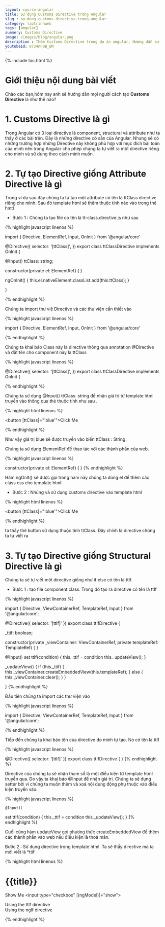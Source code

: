 ```yaml
---
layout: course-angular
title: Sử dụng Customs Directive trong Angular
slug : su-dung-customs-directive-trong-angular
category: laptrinhweb
tags: [angular]
summery: Customs Directive  
image: /images/blog/angular.png
description : Thêm Customs Directive trong dự án angular. Hướng dẫn sử dụng Customs Directive vào dự án Angular. Hướng dẫn các tạo Customs Directive vào dự án.
youtubeId: 0734nF0B_BM
---
```


{% include toc.html %}

# **Giới thiệu nội dung bài viết**

Chào các bạn,hôm nay anh sẽ hướng dẫn mọi người cách tạo <b>Customs Directive</b> là như thế nào? 

# **1. Customs Directive là gì**

Trong Angular có 3 loại directive là component, structural và attribute như ta thấy ở các bài trên. Đây là những directive có sẳn của Angular. Nhưng sẽ có những trường hợp những Directive này không phù hợp với mục đích bài toán của mình nên trong Angular cho phép chúng ta tự viết ra một directive riêng cho mình và sử dụng theo cách mình muốn.

 # **2. Tự tạo Directive giống Attribute Directive là gì**

 Trong ví dụ sau đây chúng ta tự tạo một attribute có tên là ttClass directive riêng cho mình. Sau đó template html sẽ thêm thuộc tính nào vào trong thẻ hmtl

 - Bước 1 : Chúng ta tạo file có tên là tt-class.directive.js như sau

{% highlight javascript  linenos %}

import { Directive, ElementRef, Input, OnInit } from '@angular/core'
 
@Directive({
  selector: '[ttClass]',
})
export class ttClassDirective implements OnInit {
 
  @Input() ttClass: string;
 
  constructor(private el: ElementRef) {
  }
 
  ngOnInit() {
    this.el.nativeElement.classList.add(this.ttClass);
  }
 
}

{% endhighlight %}

Chúng ta import thư việ Directive và các thư viện cần thiết vào 

{% highlight javascript  linenos %}

import { Directive, ElementRef, Input, OnInit } from '@angular/core'

{% endhighlight %}

Chúng ta khai báo Class này là directive thông qua annotation @Directive và đặt tên cho component này là ttClass

{% highlight javascript  linenos %}

@Directive({
  selector: '[ttClass]',
})
export class ttClassDirective implements OnInit {

{% endhighlight %}

Chúng ta sử dụng @Input() ttClass: string để nhận giá trị từ template html truyền vào thông qua thẻ thuộc tính như sau .

{% highlight html  linenos %}

<button [ttClass]="'blue'">Click Me</button>

{% endhighlight %}

Như vậy giá trị blue sẽ được truyền vào biến ttClass : String.

Chúng ta sử dụng ElementRef để thao tác với các thành phần của web.

{% highlight javascript  linenos %}

constructor(private el: ElementRef) { }
{% endhighlight %}

Hàm ngOnIt() sẽ được gọi trong hàm này chúng ta dùng el để thêm các class css cho template html 

- Bước 2 : Nhúng và sử dụng customs directive vào template html

{% highlight html  linenos %}

<button [ttClass]="'blue'">Click Me</button>

{% endhighlight %}

ta thấy thẻ button sử dụng thuộc tính ttClass. Đây chính là directive chúng ta tự viết ra

 # **3. Tự tạo Directive giống Structural Directive là gì**

Chúng ta sẽ tự viết một directive giống như if else có tên là ttIf. 

- Bước 1 : tạo file component class. Trong đó tạo ra directive có tên là ttIf

{% highlight javascript  linenos %}

import { Directive, ViewContainerRef, TemplateRef, Input } from '@angular/core';
 
@Directive({ 
  selector: '[ttIf]' 
})
export class ttIfDirective  {
 
  _ttif: boolean;
 
  constructor(private _viewContainer: ViewContainerRef,
            private templateRef: TemplateRef<any>) {
  }
 
 
  @Input()
  set ttIf(condition) {
    this._ttif = condition
    this._updateView();
  }
 
  _updateView() {
    if (this._ttif) {
      this._viewContainer.createEmbeddedView(this.templateRef);
    }
    else {
      this._viewContainer.clear();
    }
  }
 
}
{% endhighlight %}

Đầu tiên chúng ta import các thư viện vào

{% highlight javascript  linenos %}

import { Directive, ViewContainerRef, TemplateRef, Input } from '@angular/core';

{% endhighlight %}

Tiếp đến chúng ta khai báo tên của  directive do mình tự tạo. Nó có tên là ttIf

{% highlight javascript  linenos %}
 
@Directive({ 
  selector: '[ttIf]' 
})
export class ttIfDirective  {
}
{% endhighlight %}

Directive của chúng ta sẽ nhận tham số là một điều kiện từ template html truyền qua. Do vậy ta khai báo @Input để nhận giá trị. Chúng ta sẽ dụng setter bời vì chúng ta muốn thêm và xoá nội dung động phụ thuộc vào điều kiện truyền vào.

{% highlight javascript  linenos %}

	@Input()
  set ttIf(condition) {
    this._ttif = condition
    this._updateView();
  }
{% endhighlight %}

Cuối cùng hàm updateView gọi phương thức createEmbeddedView để thêm các thành phần vào web nếu điều kiện là thoả mản.

Bước 2 : Sử dụng directive trong template html. Ta sẽ thấy directive mà ta mới viết là \*ttif 

{% highlight html  linenos %}

<h1> {{title}} </h1>
 
Show Me
<input type="checkbox" [(ngModel)]="show">
 
<div *ttIf="show">
  Using the ttIf directive
</div>
 
<div *ngIf="show">
  Using the ngIf directive
</div>

{% endhighlight %}









